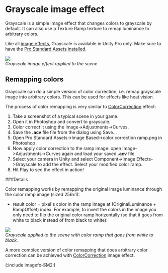 Grayscale image effect
======================


<span class=keyword>Grayscale</span> is a simple image effect that changes colors to grayscale by default. It can also use a <span class=component>Texture Ramp</span> texture to remap luminance to arbitrary colors.

Like all [image effects](comp-ImageEffects.md), Grayscale is available in Unity Pro only. Make sure to have the [Pro Standard Assets installed](HOWTO-InstallStandardAssets.md).


![](http://docwiki.hq.unity3d.com/uploads/Main/FxGrayscale.png)  
_Grayscale image effect applied to the scene_


Remapping colors
----------------


Grayscale can do a simple version of color correction, i.e. remap grayscale image into arbitrary colors. This can be used for effects like heat vision.

The process of color remapping is very similar to [ColorCorrection](script-ColorCorrectionEffect.md) effect:
1. Take a screenshot of a typical scene in your game.
1. Open it in Photoshop and convert to grayscale.
1. Color correct it using the <span class=menu>Image->Adjustments->Curves</span>.
1. Save the __.acv__ file file from the dialog using <span class=menu>Save...</span>
1. Open <span class=menu>Pro Standard Assets->Image Based->color correction ramp.png</span> in Photoshop
1. Now apply color correction to the ramp image: open <span class=menu>Image->Adjustments->Curves</span> again and load your saved __.acv__ file
1. Select your camera in Unity and select <span class=menu>Component->Image Effects->Grayscale</span> to add the effect. Select your modified color ramp.
1. Hit Play to see the effect in action!

###Details

Color remapping works by remapping the original image luminance through the color ramp image (sized 256x1):
* result color = pixel's color in the ramp image at (OriginalLuminance + <span class=component>RampOffset</span>) index. For example, to invert the colors in the image you only need to flip the original color ramp horizontally (so that it goes from white to black instead of from black to white):


![](http://docwiki.hq.unity3d.com/uploads/Main/FxGrayscaleNegative.png)  
_Grayscale applied to the scene with color ramp that goes from white to black._


A more complex version of color remapping that does arbitrary color correction can be achieved with [ColorCorrection](script-ColorCorrectionEffect.md) image effect.

(:include imagefx-SM2:)

